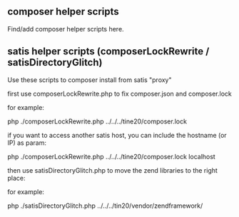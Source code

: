 composer helper scripts
--------------------

Find/add composer helper scripts here.


satis helper scripts (composerLockRewrite / satisDirectoryGlitch)
--------------------

Use these scripts to composer install from satis "proxy"

first use composerLockRewrite.php to fix composer.json and composer.lock

for example:

php ./composerLockRewrite.php ../../../tine20/composer.lock

if you want to access another satis host, you can include the hostname (or IP) as param:

php ./composerLockRewrite.php ../../../tine20/composer.lock localhost

then use satisDirectoryGlitch.php to move the zend libraries to the right place:

for example:

php ./satisDirectoryGlitch.php ../../../tin20/vendor/zendframework/